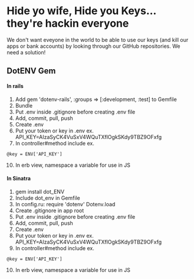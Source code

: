 # Hide yo wife, Hide you Keys... they're hackin everyone
 We don't want eveyone in the world to be able to use our keys (and kill our apps or bank accounts) by looking through our GitHub repositories. We need a solution!

 ## DotENV Gem

 #### In rails
 1. Add gem 'dotenv-rails', :groups => [:development, :test] to Gemfile
 2. Bundle
 3. Put .env inside .gitignore before creating .env file
 4. Add, commit, pull, push
 5. Create .env
 6. Put your token or key in .env ex. API_KEY=AIzaSyCK4VuSxV4WQuTXflOgkSKdy9TBZ9OFxfg
 9. In controller#method include ex.
 ```
 @key = ENV['API_KEY']
 ```
 10. In erb view, namespace a variable for use in JS


 #### In Sinatra
 1. gem install dot_ENV
 2. Include dot_env in Gemfile
 3. In config.ru:
 require 'dotenv'
 Dotenv.load
 4. Create .gitignore in app root
 5. Put .env inside .gitignore before creating .env file
 6. Add, commit, pull, push
 7. Create .env
 8. Put your token or key in .env ex. API_KEY=AIzaSyCK4VuSxV4WQuTXflOgkSKdy9TBZ9OFxfg
 9. In controller#method include ex.
 ```
 @key = ENV['API_KEY']
 ```
 10. In erb view, namespace a variable for use in JS
